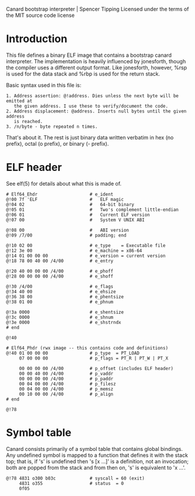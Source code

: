 Canard bootstrap interpreter | Spencer Tipping
Licensed under the terms of the MIT source code license

# Introduction

This file defines a binary ELF image that contains a bootstrap canard
interpreter. The implementation is heavily influenced by jonesforth, though the
compiler uses a different output format. Like jonesforth, however, %rsp is used
for the data stack and %rbp is used for the return stack.

Basic syntax used in this file is:

    1. Address assertion: @!address. Dies unless the next byte will be emitted at
       the given address. I use these to verify/document the code.
    2. Address displacement: @address. Inserts null bytes until the given address
       is reached.
    3. /n/byte - byte repeated n times.

That's about it. The rest is just binary data written verbatim in hex (no
prefix), octal (o prefix), or binary (- prefix).

# ELF header

See elf(5) for details about what this is made of.

    # Elf64_Ehdr                    # e_ident
    @!00 7f 'ELF                    #   ELF magic
    @!04 02                         #   64-bit binary
    @!05 01                         #   Two's complement little-endian
    @!06 01                         #   Current ELF version
    @!07 00                         #   System V UNIX ABI

    @!08 00                         #   ABI version
    @!09 /7/00                      # padding; end

    @!10 02 00                      # e_type    = Executable file
    @!12 3e 00                      # e_machine = x86-64
    @!14 01 00 00 00                # e_version = current version
    @!18 78 00 40 00 /4/00          # e_entry

    @!20 40 00 00 00 /4/00          # e_phoff
    @!28 00 00 00 00 /4/00          # e_shoff

    @!30 /4/00                      # e_flags
    @!34 40 00                      # e_ehsize
    @!36 38 00                      # e_phentsize
    @!38 01 00                      # e_phnum

    @!3a 0000                       # e_shentsize
    @!3c 0000                       # e_shnum
    @!3e 0000                       # e_shstrndx
    # end

    @!40

    # Elf64_Phdr (rwx image -- this contains code and definitions)
    @!40 01 00 00 00                # p_type  = PT_LOAD
         07 00 00 00                # p_flags = PT_R | PT_W | PT_X

         00 00 00 00 /4/00          # p_offset (includes ELF header)
         00 00 40 00 /4/00          # p_vaddr
         00 00 00 00 /4/00          # p_paddr
         00 04 00 00 /4/00          # p_filesz
         00 04 00 00 /4/00          # p_memsz
         00 10 00 00 /4/00          # p_align
    # end

    @!78

# Symbol table

Canard consists primarily of a symbol table that contains global bindings. Any
undefined symbol is mapped to a function that defines it with the stack top;
that is, if 's' is undefined then 's [x ...]' is a definition, not an
invocation; both are popped from the stack and from then on, 's' is equivalent
to 'x ...'.

    @!78 4831 o300 b03c             # syscall = 60 (exit)
         4831 o355                  # status  = 0
         0f05
